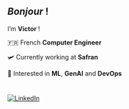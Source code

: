 ## *Bonjour* !

I’m **Victor** !

🇫🇷 French  **Computer Engineer**

🛩️ Currently working at **Safran**

🤖 Interested in **ML**, **GenAI** and **DevOps**

#

<p>
  <a href="https://www.linkedin.com/in/victor-pichon28"><img src="https://img.shields.io/badge/LinkedIn--_.svg?style=social&logo=linkedin" alt="LinkedIn"></a>
</p>
